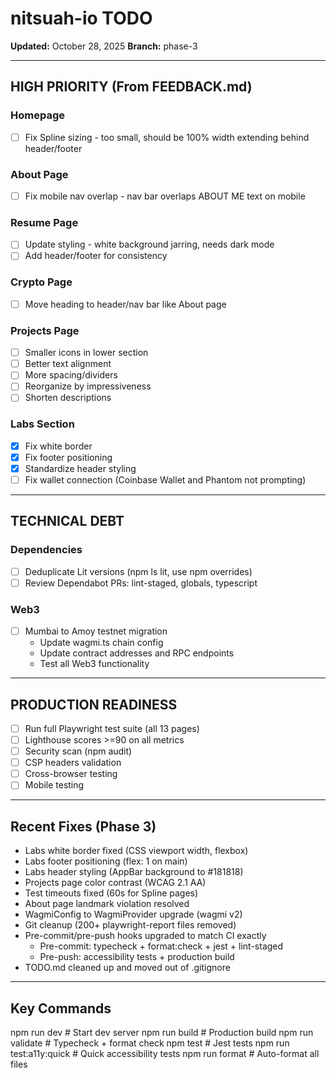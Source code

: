 # nitsuah-io TODO

**Updated:** October 28, 2025
**Branch:** phase-3

---

## HIGH PRIORITY (From FEEDBACK.md)

### Homepage
- [ ] Fix Spline sizing - too small, should be 100% width extending behind header/footer

### About Page
- [ ] Fix mobile nav overlap - nav bar overlaps ABOUT ME text on mobile

### Resume Page
- [ ] Update styling - white background jarring, needs dark mode
- [ ] Add header/footer for consistency

### Crypto Page
- [ ] Move heading to header/nav bar like About page

### Projects Page
- [ ] Smaller icons in lower section
- [ ] Better text alignment
- [ ] More spacing/dividers
- [ ] Reorganize by impressiveness
- [ ] Shorten descriptions

### Labs Section
- [x] Fix white border
- [x] Fix footer positioning
- [x] Standardize header styling
- [ ] Fix wallet connection (Coinbase Wallet and Phantom not prompting)

---

## TECHNICAL DEBT

### Dependencies
- [ ] Deduplicate Lit versions (npm ls lit, use npm overrides)
- [ ] Review Dependabot PRs: lint-staged, globals, typescript

### Web3
- [ ] Mumbai to Amoy testnet migration
  - Update wagmi.ts chain config
  - Update contract addresses and RPC endpoints
  - Test all Web3 functionality

---

## PRODUCTION READINESS

- [ ] Run full Playwright test suite (all 13 pages)
- [ ] Lighthouse scores >=90 on all metrics
- [ ] Security scan (npm audit)
- [ ] CSP headers validation
- [ ] Cross-browser testing
- [ ] Mobile testing

---

## Recent Fixes (Phase 3)

- Labs white border fixed (CSS viewport width, flexbox)
- Labs footer positioning (flex: 1 on main)
- Labs header styling (AppBar background to #181818)
- Projects page color contrast (WCAG 2.1 AA)
- Test timeouts fixed (60s for Spline pages)
- About page landmark violation resolved
- WagmiConfig to WagmiProvider upgrade (wagmi v2)
- Git cleanup (200+ playwright-report files removed)
- Pre-commit/pre-push hooks upgraded to match CI exactly
  - Pre-commit: typecheck + format:check + jest + lint-staged
  - Pre-push: accessibility tests + production build
- TODO.md cleaned up and moved out of .gitignore

---

## Key Commands

npm run dev              # Start dev server
npm run build            # Production build
npm run validate         # Typecheck + format check
npm test                 # Jest tests
npm run test:a11y:quick  # Quick accessibility tests
npm run format           # Auto-format all files
